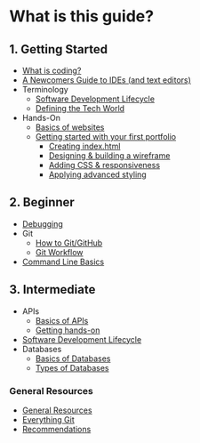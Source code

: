 # What is this guide?

## 1. Getting Started

- [What is coding?](1-getting-started/what-is-coding.md)
- [A Newcomers Guide to IDEs (and text editors)](1-getting-started/ides-and-text-editors.md)
- Terminology
  - [Software Development Lifecycle](1-getting-started/software-development-lifecycle.md)
  - [Defining the Tech World](1-getting-started/defining-the-tech-world.md)
- Hands-On
  - [Basics of websites](1-getting-started/website-basics.md)
  - [Getting started with your first portfolio](1-getting-started/website-handson/website-handson.md)
    - [Creating index.html](1-getting-started/website-handson/part-1.md)
    - [Designing & building a wireframe](1-getting-started/website-handson/part-2.md)
    - [Adding CSS & responsiveness](1-getting-started/website-handson/part-3.md)
    - [Applying advanced styling](1-getting-started/website-handson/part-4.md)

## 2. Beginner

- [Debugging](2-beginner/debugging.md)
- Git
  - [How to Git/GitHub](2-beginner/how-to-git-github.md)
  - [Git Workflow](2-beginner/git-workflow.md)
- [Command Line Basics](2-beginner/command-line-basics.md)

## 3. Intermediate

- APIs
  - [Basics of APIs](3-intermediate/apis-basics.md)
  - [Getting hands-on](3-intermediate/apis-handson.md)
- [Software Development Lifecycle](3-intermediate/software-development-lifecycle.md)
- Databases
  - [Basics of Databases](3-intermediate/db-basics.md)
  - [Types of Databases](3-intermediate/db-types.md)

### General Resources

- [General Resources](2-beginner/general-resources.md)
- [Everything Git](recs/git-recs.md)
- [Recommendations](recs/general-recs.md)
